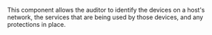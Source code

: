
This component allows the auditor to identify the devices on a host's network, the services that are being used by those devices, and any protections in place.
